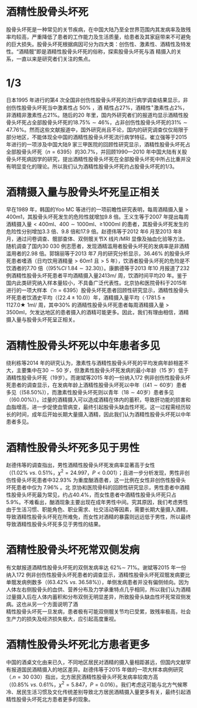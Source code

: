 # 酒精性股骨头坏死  
股骨头坏死是一种常见的关节疾病，在中国大陆乃至全世界范围内其发病率及致残率均较高，严重降低了患者的工作能力及生活质量，给患者及其家庭带来不可避免的巨大损失。股骨头坏死根据病因可分为四大类：创伤性、激素性、酒精性及特发性。“酒精髋”即是酒精性股骨头坏死的俗称，探索股骨头坏死与酒 精摄入的关系，一直以来是研究者们关注的焦点。  
#  1/3  
日本1995 年进行的第4 次全国非创伤性股骨头坏死的流行病学调查结果显示，非创伤性股骨头坏死当中激素性占 $50\%$ ，酒 精性占$27\%$，酒精性$^+$激素性占$2\%$，非酒精非激素性占$21\%$。随后的20 年里，国内外研究者们的报道均显示酒精性股骨头坏死占全部股骨头坏死的$18.75\%\sim46\%$，占非创伤性股骨头坏死的$31\%\sim47.76\%$。然而这些文献报道中，国外研究尚且不论，国内的研究调查仅仅局限于部分地区，不能体现全中国的酒精性股骨头坏死流行病学特征。崔立强等于2015 年进行的一项涉及中国大陆9 家三甲医院的回顾性研究显示，酒精性股骨头坏死占全部股骨头坏死（$n{=}6395$）的$30.7\%$，并回顾1990—2010 年中国大陆有关股骨头坏死病因学的研究，提出酒精性股骨头坏死在全部股骨头坏死中所占比重并没有明显变化的理论。所以我们认为酒精性股骨头坏死约占股骨头坏死的1/3。  
#  酒精摄入量与股骨头坏死呈正相关  
早在1989 年，韩国的Yoo MC 等进行的一项前瞻性研究表明，每周酒精摄入量$>400\mathrm{m}1$，其股骨头坏死发生的危险性就增加9.8 倍。王义生等于2007 年提出每周酒精摄入量$<400\mathrm{{ml}}$、$400\sim1000\mathrm{ml}$、≥1000ml 的患者，其股骨头坏死发生的危险性分别增加3.3 倍、9.8 倍和17.9 倍。赵德伟等于2012 年6 月至2013 年8 月，通过问卷调查、髋部查体、双侧髋关节X 线片/MRI 显像及抽血化验等方法，随机调查了国内30 030 例志愿者，发现酒精滥用者股骨头坏死的发病率是非酒精滥用者的2.98 倍。郭锦丽等于2013 年7 月的研究分析显示，$36.46\%$ 的股骨头坏死患者嗜酒（日均饮用酒精量$>60\mathrm{m}1$ 且$>5$ 年），饮酒者股骨头坏死的危险是不饮酒者的7.70 倍（$(95\%C I\;1.84\sim32.30)$）。康鹏德等于2013 年10 月报道了232 例酒精性股骨头坏死患者平均酒精摄入量$2413\mathrm{{m}/{}}$ 周，饮酒时间平均20 年。鉴于国内此类研究纳入样本量较小，不具备广泛代表性。北京协和医院骨科于2015年进行的一项大样本（$'n{=}6395$）股骨头坏死患者回顾性研究显示，酒精性股骨头坏死患者饮酒史平均（$(22.4\pm10.0)$）年，酒精摄入量平均（$\cdot1781.5\pm1127.0\bigstar\:1$$\mathrm{ml/}$ 周，其中$30\%$ 的酒精性股骨头坏死患者每周酒精摄入量$>3500{\mathrm{ml}}$，欠发达地区的患者摄入的酒精可能更多。因此，我们有理由相信，酒精摄入量与股骨头坏死呈正相关。  
#  酒精性股骨头坏死以中年患者多见  
绕利栋等2014 年的研究认为，激素性与酒精性股骨头坏死的平均发病年龄相差不大，主要集中在$30\sim50$ 岁，但激素性股骨头坏死发病的最小年龄（15 岁）低于酒精性股骨头坏死（19岁）。而谢斌等2015 年的一份纳入172 例非创伤性股骨头坏死患者的调查显示，在发病年龄上酒精性股骨头坏死以中年（$(41\sim60$岁）患者多见（$(58.50\%)$），而激素性股骨头坏死则以青年（$18\sim40$岁）患者多见（$(60.00\%)$）。过量的酒精摄入可以造成酒精在体内的蓄积，导致肝功能的损害和血脂增高，进一步促使血管病变，最终引起股骨头缺血性坏死。这一过程需经历较长的时间，成年后开始长期大量摄入酒精，因此我们认为酒精性股骨头坏死以中年患者多见。  
#  酒精性股骨头坏死多见于男性  
赵德伟等的调查指出，男性酒精性股骨头坏死发病率显著高于女性（$(1.02\%~\nu s.~0.51\%$，$\chi^{2}{=}24.997$，$P<0.001$）；且进一步分析发现，男性非创伤性骨头坏死患者中$32.93\%$ 为重度酗酒患者，这一比例在女性非创伤性股骨头坏死患者中仅为 $7.96\%$ 。北 京协和医院骨科的回顾性研究显示，男性患者中酒精性股骨头坏死最为常见，约占$40.4\%$，而女性患者中酒精性股骨头坏死只占$5.9\%$。不难看出，酗酒现象主要出现在成年男性中间。究其原因，我们考虑男性由于生活习惯、职能角色、职业需求、社交活动等因素，需要长期大量摄入酒精，导致酒精性股骨头坏死在所难免，而女性对酒精的暴露则远远低于男性，所以最终导致酒精性股骨头坏死多见于男性的结果。  
#  酒精性股骨头坏死常双侧发病  
有文献报道酒精性股骨头坏死的双侧发病率达 $62\%\sim$ $71\%$。谢斌等2015 年一份纳入172 例非创伤性股骨头坏死患者的调查显示，酒精性股骨头坏死双髋发病要比单髋发病例数多（$(63.42\%~\nu s.~36.58\%)$），单侧发病患者并没有偏侧倾向。因为人体左右侧股骨头的血供、营养分布及力学承重特点几乎相同，所以我们认为酒精过量摄入后在人体内蓄积和分布双侧无明显差异，所致股骨头缺血性坏死常双侧发病。这也从另一个方面说明了酒  
精性股骨头坏死一旦发病，患者极有可能双侧髋关节均已受累，致残率极高，社会生产力的损失及经济损失极大，应引起高度重视。  
#  酒精性股骨头坏死北方患者更多  
中国的酒桌文化由来已久，不同地区居民对酒精的摄入量相距甚远，但国内文献罕有报道国民酒精摄入的地区差异。赵德伟等于2015 年做的一项大样本病例研究（$.n{=}30\ 030$）指出，北方居民酒精性股骨头坏死发病率较南方高（$(0.85\%~\nu s.~0.61\%$，$\chi^{2}{=}5.847$，$P{=}0.016$）。我们考虑这可能与北方气候寒冷、居民生活习惯及文化传统差别导致北方居民酒精摄入量更多有关，最终引起酒精性股骨头坏死北方患者更多的现象。  
